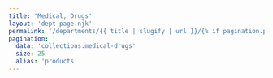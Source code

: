 ```yaml
---
title: 'Medical, Drugs'
layout: 'dept-page.njk'
permalink: '/departments/{{ title | slugify | url }}/{% if pagination.pageNumber > 0 %}{{pagination.pageNumber | plus: 1 }}/{% endif %}'
pagination:
  data: 'collections.medical-drugs'
  size: 25
  alias: 'products'
---
```

